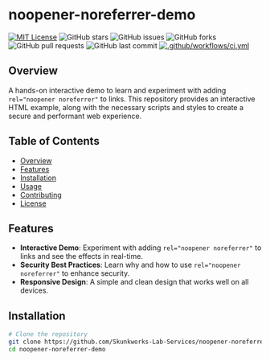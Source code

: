 # noopener-noreferrer-demo

[![MIT License](https://img.shields.io/badge/License-MIT-blue.svg)](LICENSE)
![GitHub stars](https://img.shields.io/github/stars/Skunkworks-Lab-Services/noopener-noreferrer-demo)
![GitHub issues](https://img.shields.io/github/issues/Skunkworks-Lab-Services/noopener-noreferrer-demo)
![GitHub forks](https://img.shields.io/github/forks/Skunkworks-Lab-Services/noopener-noreferrer-demo)
![GitHub pull requests](https://img.shields.io/github/issues-pr/Skunkworks-Lab-Services/noopener-noreferrer-demo)
![GitHub last commit](https://img.shields.io/github/last-commit/Skunkworks-Lab-Services/noopener-noreferrer-demo)
[![.github/workflows/ci.yml](https://github.com/Skunkworks-Lab-Services/noopener-noreferrer-dem/actions/workflows/ci.yml/badge.svg)](https://github.com/Skunkworks-Lab-Services/noopener-noreferrer-dem/actions/workflows/ci.yml)

## Overview

A hands-on interactive demo to learn and experiment with adding `rel="noopener noreferrer"` to links. This repository provides an interactive HTML example, along with the necessary scripts and styles to create a secure and performant web experience.

## Table of Contents

- [Overview](#overview)
- [Features](#features)
- [Installation](#installation)
- [Usage](#usage)
- [Contributing](#contributing)
- [License](#license)

## Features

- **Interactive Demo**: Experiment with adding `rel="noopener noreferrer"` to links and see the effects in real-time.
- **Security Best Practices**: Learn why and how to use `rel="noopener noreferrer"` to enhance security.
- **Responsive Design**: A simple and clean design that works well on all devices.

## Installation

```bash
# Clone the repository
git clone https://github.com/Skunkworks-Lab-Services/noopener-noreferrer-demo.git
cd noopener-noreferrer-demo
